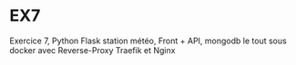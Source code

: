# EX7
Exercice 7, Python Flask station météo, Front + API, mongodb le tout sous docker avec Reverse-Proxy Traefik et Nginx
